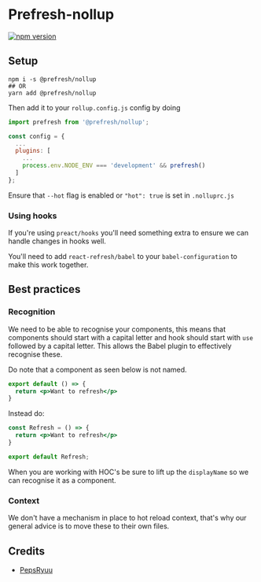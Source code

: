 # Prefresh-nollup

[![npm version](https://badgen.net/npm/v/@prefresh/nollup)](https://www.npmjs.com/package/@prefresh/nollup)

## Setup

```
npm i -s @prefresh/nollup
## OR
yarn add @prefresh/nollup 
```

Then add it to your `rollup.config.js` config by doing

```js
import prefresh from '@prefresh/nollup';

const config = {
  ...
  plugins: [
    ...
    process.env.NODE_ENV === 'development' && prefresh()
  ]
};
```

Ensure that ```--hot``` flag is enabled or ```"hot": true``` is set in ```.nolluprc.js``` 

### Using hooks

If you're using `preact/hooks` you'll need something extra to ensure we can handle
changes in hooks well.

You'll need to add `react-refresh/babel` to your `babel-configuration` to make this
work together.

## Best practices

### Recognition

We need to be able to recognise your components, this means that components should
start with a capital letter and hook should start with `use` followed by a capital letter.
This allows the Babel plugin to effectively recognise these.

Do note that a component as seen below is not named.

```jsx
export default () => {
  return <p>Want to refresh</p>
}
```

Instead do:

```jsx
const Refresh = () => {
  return <p>Want to refresh</p>
}

export default Refresh;
```

When you are working with HOC's be sure to lift up the `displayName` so we can
recognise it as a component.

### Context

We don't have a mechanism in place to hot reload context, that's why our general advice is to move
these to their own files.

## Credits

- [PepsRyuu](https://github.com/PepsRyuu)
